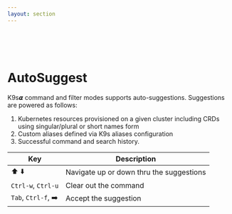 ```yaml
---
layout: section
---
```


<i class="icon fas fa-robot fa-7x"></i>

<br/>
<br/>
<br/>

# AutoSuggest

K9s𝞪 command and filter modes supports auto-suggestions. Suggestions are powered as follows:

1. Kubernetes resources provisioned on a given cluster including CRDs using singular/plural or short names form
2. Custom aliases defined via K9s aliases configuration
3. Successful command and search history.

| Key                | Description                              |
| ------------------ | ---------------------------------------- |
| ⬆️ ⬇️                | Navigate up or down thru the suggestions |
| `Ctrl-w`, `Ctrl-u` | Clear out the command                    |
| `Tab`, `Ctrl-f`, ➡️ | Accept the suggestion                    |
